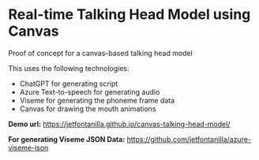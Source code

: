# Real-time Talking Head Model using Canvas

Proof of concept for a canvas-based talking head model

This uses the following technologies:

* ChatGPT for generating script
* Azure Text-to-speech for generating audio
* Viseme for generating the phoneme frame data
* Canvas for drawing the mouth animations

**Demo url:**
https://jetfontanilla.github.io/canvas-talking-head-model/

**For generating Viseme JSON Data:**
https://github.com/jetfontanilla/azure-viseme-json
